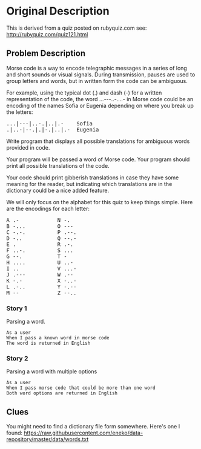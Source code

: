 # Original Description

This is derived from a quiz posted on rubyquiz.com see: http://rubyquiz.com/quiz121.html

## Problem Description

Morse code is a way to encode telegraphic messages in a series of long and short sounds or visual signals. During transmission, pauses are used to group letters and words, but in written form the code can be ambiguous.

For example, using the typical dot (.) and dash (-) for a written representation of the code, the word ...---..-....- in Morse code could be an encoding of the names Sofia or Eugenia depending on where you break up the letters:

<pre>
...|---|..-.|..|.-    Sofia
.|..-|--.|.|-.|..|.-  Eugenia
</pre>

Write program that displays all possible translations for ambiguous words provided in code.

Your program will be passed a word of Morse code.
Your program should print all possible translations of the code.

Your code should print gibberish translations in case they have some meaning for the reader, but indicating which translations are in the dictionary could be a nice added feature.

We will only focus on the alphabet for this quiz to keep things simple. Here are the encodings for each letter:

<pre>
A .-            N -.
B -...          O ---
C -.-.          P .--.
D -..           Q --.-
E .             R .-.
F ..-.          S ...
G --.           T -
H ....          U ..-
I ..            V ...-
J .---          W .--
K -.-           X -..-
L .-..          Y -.--
M --            Z --..
</pre>



### Story 1

Parsing a word.

    As a user
    When I pass a known word in morse code
    The word is returned in English

### Story 2

Parsing a word with multiple options

    As a user
    When I pass morse code that could be more than one word
    Both word options are returned in English

## Clues

You might need to find a dictionary file form somewhere. Here's one I found: https://raw.githubusercontent.com/eneko/data-repository/master/data/words.txt
